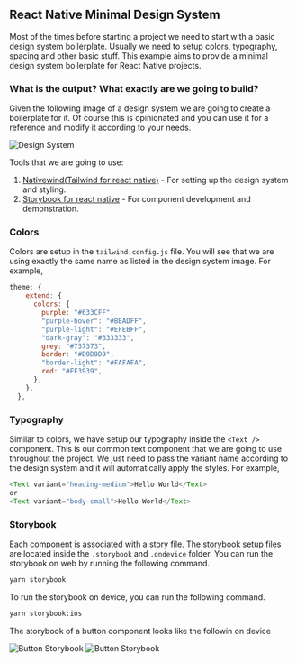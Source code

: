 ## React Native Minimal Design System

Most of the times before starting a project we need to start with a basic design system boilerplate. Usually we need to setup colors, typography, spacing and other basic stuff. This example aims to provide a minimal design system boilerplate for React Native projects.

### What is the output? What exactly are we going to build?

Given the following image of a design system we are going to create a boilerplate for it. Of course this is opinionated and you can use it for a reference and modify it according to your needs.

![Design System](./assets/DS.png)

Tools that we are going to use:

1. [Nativewind(Tailwind for react native)](https://www.nativewind.dev/) - For setting up the design system and styling.
2. [Storybook for react native](https://github.com/storybookjs/react-native) - For component development and demonstration.

### Colors

Colors are setup in the `tailwind.config.js` file. You will see that we are using exactly the same name as listed in the design system image. For example,

```js
theme: {
    extend: {
      colors: {
        purple: "#633CFF",
        "purple-hover": "#BEADFF",
        "purple-light": "#EFEBFF",
        "dark-gray": "#333333",
        grey: "#737373",
        border: "#D9D9D9",
        "border-light": "#FAFAFA",
        red: "#FF3939",
      },
    },
  },
```

### Typography

Similar to colors, we have setup our typography inside the `<Text />` component. This is our common text component that we are going to use throughout the project. We just need to pass the variant name according to the design system and it will automatically apply the styles. For example,

```js
<Text variant="heading-medium">Hello World</Text>
or
<Text variant="body-small">Hello World</Text>
```

### Storybook

Each component is associated with a story file. The storybook setup files are located inside the `.storybook` and `.ondevice` folder. You can run the storybook on web by running the following command.

```bash
yarn storybook
```

To run the storybook on device, you can run the following command.

```bash
yarn storybook:ios
```

The storybook of a button component looks like the followin on device

![Button Storybook](./assets/sb1.png)
![Button Storybook](./assets/sb2.png)
